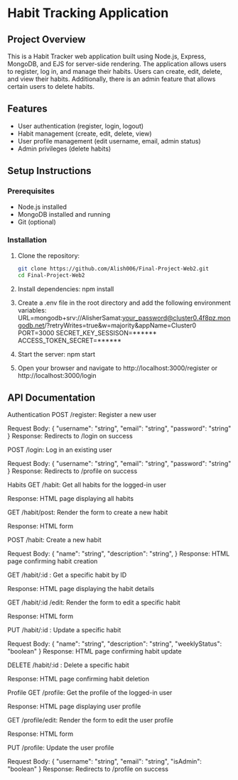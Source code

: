 # Habit Tracking Application

## Project Overview

This is a Habit Tracker web application built using Node.js, Express, MongoDB, and EJS for server-side rendering. The application allows users to register, log in, and manage their habits. Users can create, edit, delete, and view their habits. Additionally, there is an admin feature that allows certain users to delete habits.

## Features

- User authentication (register, login, logout)
- Habit management (create, edit, delete, view)
- User profile management (edit username, email, admin status)
- Admin privileges (delete habits)

## Setup Instructions

### Prerequisites

- Node.js installed
- MongoDB installed and running
- Git (optional)

### Installation

1. Clone the repository:
   ```bash
   git clone https://github.com/Alish006/Final-Project-Web2.git
   cd Final-Project-Web2
2. Install dependencies:
npm install

3. Create a .env file in the root directory and add the following environment variables:
URL=mongodb+srv://AlisherSamat:your_password@cluster0.4f8pz.mongodb.net/?retryWrites=true&w=majority&appName=Cluster0
PORT=3000
SECRET_KEY_SESSISON=******
ACCESS_TOKEN_SECRET=******

4. Start the server:
npm start 

5. Open your browser and navigate to http://localhost:3000/register or http://localhost:3000/login


## API Documentation

Authentication
POST /register: Register a new user

Request Body:
{
  "username": "string",
  "email": "string",
  "password": "string"
}
Response: Redirects to /login on success

POST /login: Log in an existing user

Request Body:
{
  "username": "string",
  "email": "string",
  "password": "string"
}
Response: Redirects to /profile on success

Habits
GET /habit: Get all habits for the logged-in user

Response: HTML page displaying all habits

GET /habit/post: Render the form to create a new habit

Response: HTML form

POST /habit: Create a new habit

Request Body:
{
  "name": "string",
  "description": "string",
}
Response: HTML page confirming habit creation

GET /habit/:id : Get a specific habit by ID

Response: HTML page displaying the habit details

GET /habit/:id /edit: Render the form to edit a specific habit

Response: HTML form

PUT /habit/:id : Update a specific habit

Request Body:
{
  "name": "string",
  "description": "string",
  "weeklyStatus": "boolean"
}
Response: HTML page confirming habit update

DELETE /habit/:id : Delete a specific habit

Response: HTML page confirming habit deletion

Profile
GET /profile: Get the profile of the logged-in user

Response: HTML page displaying user profile

GET /profile/edit: Render the form to edit the user profile

Response: HTML form

PUT /profile: Update the user profile

Request Body:
{
  "username": "string",
  "email": "string",
  "isAdmin": "boolean"
}
Response: Redirects to /profile on success
